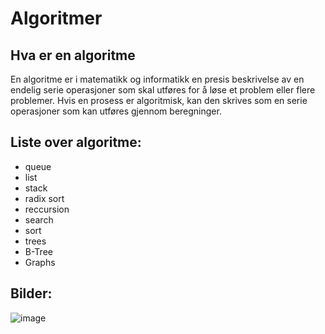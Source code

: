 # Algoritmer

## Hva er en algoritme

En algoritme er i matematikk og informatikk en presis beskrivelse av en endelig serie operasjoner som skal utføres for å løse et problem eller flere problemer. Hvis en prosess er algoritmisk, kan den skrives som en serie operasjoner som kan utføres gjennom beregninger.

## Liste over algoritme:
- queue
- list
- stack
- radix sort
- reccursion
- search
- sort
- trees
- B-Tree
- Graphs

## Bilder:

![image](https://user-images.githubusercontent.com/36879451/151720795-18c6d95d-2f07-4605-b82b-01b5caa7441d.png)
